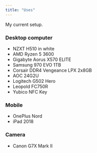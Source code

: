 ```yaml
---
title: "Uses"
---
```


My current setup.

### Desktop computer

- NZXT H510 in white
- AMD Ryzen 5 3600
- Gigabyte Aorus X570 ELITE
- Samsung 970 EVO 1TB
- Corsair DDR4 Vengeance LPX 2x8GB
- AOC 24G2U
- Logitech G502 Hero
- Leopold FC750R
- Yubico NFC Key

### Mobile

- OnePlus Nord
- iPad 2018

### Camera

- Canon G7X Mark II
